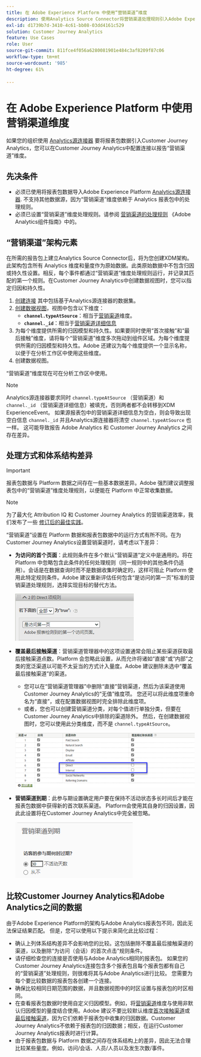 ```yaml
---
title: 在 Adobe Experience Platform 中使用“营销渠道”维度
description: 使用Analytics Source Connector将营销渠道处理规则引入Adobe Experience Platform。
exl-id: d1739b7d-3410-4c61-bb08-03dd4161c529
solution: Customer Journey Analytics
feature: Use Cases
role: User
source-git-commit: 811fce4f056a6280081901e484c3af8209f87c06
workflow-type: tm+mt
source-wordcount: '985'
ht-degree: 61%

---
```


# 在 Adobe Experience Platform 中使用营销渠道维度

如果您的组织使用 [Analytics源连接器](https://experienceleague.adobe.com/docs/experience-platform/sources/connectors/adobe-applications/analytics.html?lang=zh-Hans) 要将报表包数据引入Customer Journey Analytics，您可以在Customer Journey Analytics中配置连接以报告“营销渠道”维度。

## 先决条件

* 必须已使用将报表包数据导入Adobe Experience Platform [Analytics源连接器](https://experienceleague.adobe.com/docs/experience-platform/sources/connectors/adobe-applications/analytics.html?lang=zh-Hans). 不支持其他数据源，因为“营销渠道”维度依赖于 Analytics 报表包中的处理规则。
* 必须已设置“营销渠道”维度处理规则。请参阅 [营销渠道的处理规则](https://experienceleague.adobe.com/docs/analytics/admin/admin-tools/manage-report-suites/edit-report-suite/marketing-channels/c-rules.html?lang=zh-Hans) 《Adobe Analytics组件指南》中的。

## “营销渠道”架构元素

在所需的报告包上建立Analytics Source Connector后，将为您创建XDM架构。 此架构包含所有 Analytics 维度和量度作为原始数据。此类原始数据中不包含归因或持久性设置。相反，每个事件都通过“营销渠道”维度处理规则运行，并记录其匹配的第一个规则。在Customer Journey Analytics中创建数据视图时，您可以指定归因和持久性。

1. [创建连接](/help/connections/create-connection.md) 其中包括基于Analytics源连接器的数据集。
2. [创建数据视图](/help/data-views/create-dataview.md)，视图中包含以下维度：
   * **`channel.typeAtSource`**：相当于[营销渠道](https://experienceleague.adobe.com/docs/analytics/components/dimensions/marketing-channel.html?lang=zh-Hans)维度。
   * **`channel._id`**：相当于[营销渠道详细信息](https://experienceleague.adobe.com/docs/analytics/components/dimensions/marketing-detail.html?lang=zh-Hans)
3. 为每个维度提供所需的归因模型和持久性。如果要同时使用“首次接触”和“最后接触”维度，请将每个“营销渠道”维度多次拖动到组件区域。为每个维度提供所需的归因模型和持久性。Adobe 还建议为每个维度提供一个显示名称，以便于在分析工作区中使用这些维度。
4. 创建数据视图。

“营销渠道”维度现在可在分析工作区中使用。

>[!NOTE]
>
> Analytics源连接器要求同时 `channel.typeAtSource` （营销渠道）和 `channel._id` （营销渠道详细信息）被填充，否则两者都不会转移到XDM ExperienceEvent。 如果源报表包中的营销渠道详细信息为空白，则会导致出现空白信息 `channel._id` 并且Analytics源连接器将清空 `channel.typeAtSource` 也一样。 这可能导致报告 Adobe Analytics 和 Customer Journey Analytics 之间存在差异。

## 处理方式和体系结构差异

>[!IMPORTANT]
>
>报表包数据与 Platform 数据之间存在一些基本数据差异。Adobe 强烈建议调整报表包中的“营销渠道”维度处理规则，以便能在 Platform 中正常收集数据。

>[!NOTE]
>
>为了最大化 Attribution IQ 和 Customer Journey Analytics 的营销渠道效率，我们发布了一些 [修订后的最佳实践](https://experienceleague.adobe.com/docs/analytics/components/marketing-channels/mchannel-best-practices.html?lang=zh-Hans)。

“营销渠道”设置在 Platform 数据和报表包数据中的运行方式有所不同。在为Customer Journey Analytics设置营销渠道时，请考虑以下差异：

* **为访问的首个页面**：此规则条件在多个默认“营销渠道”定义中是通用的。将在 Platform 中忽略包含此条件的任何处理规则（同一规则中的其他条件仍适用）。会话是在数据查询时而不是数据收集时确定的，这样可阻止 Platform 使用此特定规则条件。Adobe 建议重新评估任何包含“是访问的第一页”标准的营销渠道处理规则，选择实现目标的替代方法。

  ![访问的首个页面](../assets/first-page-of-visit.png)

* **覆盖最后接触渠道**：营销渠道管理器中的这项设置通常会阻止某些渠道获取最后接触渠道点数。Platform 会忽略此设置，从而允许将诸如“直接”或“内部”之类的宽泛渠道以可能不太妥当的方式计入量度。Adobe 建议删除未选中“覆盖最后接触渠道”的渠道。
   * 您可以在“营销渠道管理器”中删除“直接”营销渠道，然后为该渠道使用Customer Journey Analytics的“无值”维度项。 您还可以将此维度项重命名为“直接”，或在配置数据视图时完全排除此维度项。
   * 或者，您也可以创建营销渠道分类，对每个值进行单独分类，但要在Customer Journey Analytics中排除的渠道除外。 然后，在创建数据视图时，您可以使用此分类维度，而不是 `channel.typeAtSource`。

  ![覆盖最后接触渠道](../assets/override-last-touch-channel.png)

* **营销渠道到期**：此参与期设置确定用户要在保持不活动状态多长时间后才能在报表包数据中获得新的首次联系渠道。 Platform会使用其自身的归因设置，因此此设置将在Customer Journey Analytics中完全被忽略。

  ![营销渠道到期](../assets/marketing-channel-expiration.png)

## 比较Customer Journey Analytics和Adobe Analytics之间的数据

由于Adobe Experience Platform的架构与Adobe Analytics报表包不同，因此无法保证结果匹配。 但是，您可以使用以下提示来简化此比较过程：

* 确认上列体系结构差异不会影响您的比较。这包括删除不覆盖最后接触渠道的渠道，以及删除“为访问（会话）的首次点击”规则条件。
* 请仔细检查您的连接是否使用与Adobe Analytics相同的报表包。 如果您的Customer Journey Analytics连接包含多个报表包且每个报表包都有自己的“营销渠道”处理规则，则很难将其与Adobe Analytics进行比较。 您需要为每个要比较数据的报表包各创建一个连接。
* 确保比较相同日期范围的数据，并且数据视图中的时区设置与报表包的时区相同。
* 在查看报表包数据时使用自定义归因模型。例如，将[营销渠道](https://experienceleague.adobe.com/docs/analytics/components/dimensions/marketing-channel.html?lang=zh-Hans)维度与使用非默认归因模型的量度结合使用。Adobe 建议不要比较默认维度[首次接触渠道](https://experienceleague.adobe.com/docs/analytics/components/dimensions/first-touch-channel.html?lang=zh-Hans)或[最后接触渠道](https://experienceleague.adobe.com/docs/analytics/components/dimensions/last-touch-channel.html?lang=zh-Hans)，因为它们依赖于报表包中收集的归因数据。Customer Journey Analytics不依赖于报表包的归因数据；相反，在运行Customer Journey Analytics报表时进行计算。
* 由于报表包数据与 Platform 数据之间存在体系结构上的差异，因此无法合理比较某些量度。例如，访问/会话、人员/人员以及发生次数/事件。
